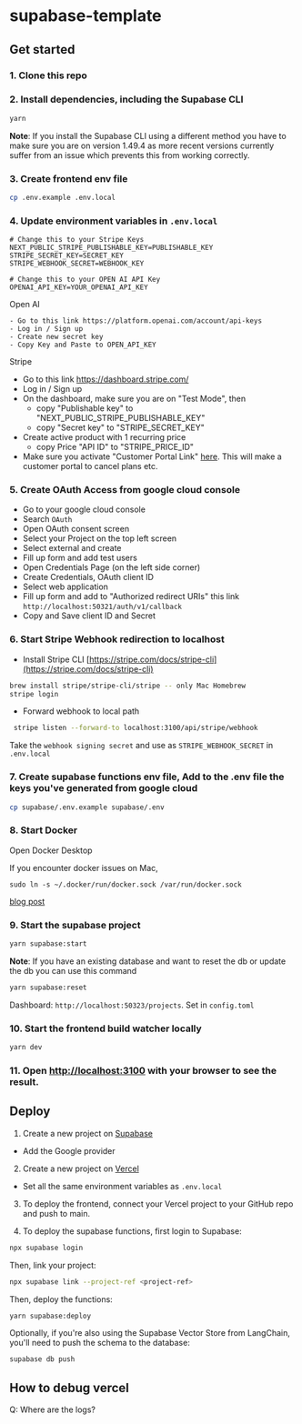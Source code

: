 # supabase-template

## Get started

### 1. Clone this repo

### 2. Install dependencies, including the Supabase CLI

```bash
yarn
```

**Note**: If you install the Supabase CLI using a different method you have to make sure you are on version 1.49.4 as more recent versions currently suffer from an issue which prevents this from working correctly.

### 3. Create frontend env file

```bash
cp .env.example .env.local
```

### 4. Update environment variables in `.env.local`

```
# Change this to your Stripe Keys
NEXT_PUBLIC_STRIPE_PUBLISHABLE_KEY=PUBLISHABLE_KEY
STRIPE_SECRET_KEY=SECRET_KEY
STRIPE_WEBHOOK_SECRET=WEBHOOK_KEY

# Change this to your OPEN AI API Key
OPENAI_API_KEY=YOUR_OPENAI_API_KEY
```

Open AI

    - Go to this link https://platform.openai.com/account/api-keys
    - Log in / Sign up
    - Create new secret key
    - Copy Key and Paste to OPEN_API_KEY

Stripe

- Go to this link https://dashboard.stripe.com/
- Log in / Sign up
- On the dashboard, make sure you are on "Test Mode", then
  - copy "Publishable key" to "NEXT_PUBLIC_STRIPE_PUBLISHABLE_KEY"
  - copy "Secret key" to "STRIPE_SECRET_KEY"
- Create active product with 1 recurring price
  - copy Price "API ID" to "STRIPE_PRICE_ID"
- Make sure you activate "Customer Portal Link" [here](https://dashboard.stripe.com/test/settings/billing/portal). This will make a customer portal to cancel plans etc.

### 5. Create OAuth Access from google cloud console

- Go to your google cloud console
- Search `OAuth`
- Open OAuth consent screen
- Select your Project on the top left screen
- Select external and create
- Fill up form and add test users
- Open Credentials Page (on the left side corner)
- Create Credentials, OAuth client ID
- Select web application
- Fill up form and add to "Authorized redirect URIs" this link `http://localhost:50321/auth/v1/callback`
- Copy and Save client ID and Secret

### 6. Start Stripe Webhook redirection to localhost

- Install Stripe CLI [https://stripe.com/docs/stripe-cli](https://stripe.com/docs/stripe-cli)

```bash
brew install stripe/stripe-cli/stripe -- only Mac Homebrew
stripe login
```

- Forward webhook to local path

```bash
 stripe listen --forward-to localhost:3100/api/stripe/webhook
```

Take the `webhook signing secret` and use as `STRIPE_WEBHOOK_SECRET` in `.env.local`

### 7. Create supabase functions env file, Add to the .env file the keys you've generated from google cloud

```bash
cp supabase/.env.example supabase/.env
```

### 8. Start Docker

Open Docker Desktop

If you encounter docker issues on Mac,

```
sudo ln -s ~/.docker/run/docker.sock /var/run/docker.sock
```

[blog post](https://thepatricktran.com/2023/05/13/mac-and-docker-desktop-cannot-connect-to-the-docker-daemon/)

### 9. Start the supabase project

```bash
yarn supabase:start
```

**Note**: If you have an existing database and want to reset the db or update the db you can use this command

```bash
yarn supabase:reset
```

Dashboard: `http://localhost:50323/projects`. Set in `config.toml`

### 10. Start the frontend build watcher locally

```bash
yarn dev
```

### 11. Open [http://localhost:3100](http://localhost:3100) with your browser to see the result.

## Deploy

1. Create a new project on [Supabase](https://supabase.io)

- Add the Google provider

2. Create a new project on [Vercel](https://vercel.com)

- Set all the same environment variables as `.env.local`

3. To deploy the frontend, connect your Vercel project to your GitHub repo and push to main.

4. To deploy the supabase functions, first login to Supabase:

```bash
npx supabase login
```

Then, link your project:

```bash
npx supabase link --project-ref <project-ref>
```

Then, deploy the functions:

```bash
yarn supabase:deploy
```

Optionally, if you're also using the Supabase Vector Store from LangChain, you'll need to push the schema to the database:

```bash
supabase db push
```

## How to debug vercel

Q: Where are the logs?
